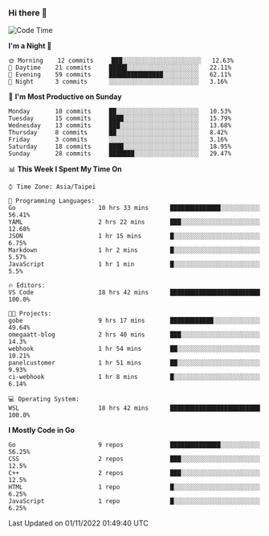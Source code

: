 ### Hi there 👋

<!--START_SECTION:waka-->
![Code Time](http://img.shields.io/badge/Code%20Time-561%20hrs%2053%20mins-blue)

**I'm a Night 🦉** 

```text
🌞 Morning    12 commits     ███░░░░░░░░░░░░░░░░░░░░░░   12.63% 
🌆 Daytime    21 commits     █████░░░░░░░░░░░░░░░░░░░░   22.11% 
🌃 Evening    59 commits     ███████████████░░░░░░░░░░   62.11% 
🌙 Night      3 commits      ░░░░░░░░░░░░░░░░░░░░░░░░░   3.16%

```
📅 **I'm Most Productive on Sunday** 

```text
Monday       10 commits     ██░░░░░░░░░░░░░░░░░░░░░░░   10.53% 
Tuesday      15 commits     ████░░░░░░░░░░░░░░░░░░░░░   15.79% 
Wednesday    13 commits     ███░░░░░░░░░░░░░░░░░░░░░░   13.68% 
Thursday     8 commits      ██░░░░░░░░░░░░░░░░░░░░░░░   8.42% 
Friday       3 commits      ░░░░░░░░░░░░░░░░░░░░░░░░░   3.16% 
Saturday     18 commits     ████░░░░░░░░░░░░░░░░░░░░░   18.95% 
Sunday       28 commits     ███████░░░░░░░░░░░░░░░░░░   29.47%

```


📊 **This Week I Spent My Time On** 

```text
⌚︎ Time Zone: Asia/Taipei

💬 Programming Languages: 
Go                       10 hrs 33 mins      ██████████████░░░░░░░░░░░   56.41% 
YAML                     2 hrs 22 mins       ███░░░░░░░░░░░░░░░░░░░░░░   12.68% 
JSON                     1 hr 15 mins        █░░░░░░░░░░░░░░░░░░░░░░░░   6.75% 
Markdown                 1 hr 2 mins         █░░░░░░░░░░░░░░░░░░░░░░░░   5.57% 
JavaScript               1 hr 1 min          █░░░░░░░░░░░░░░░░░░░░░░░░   5.5%

🔥 Editors: 
VS Code                  18 hrs 42 mins      █████████████████████████   100.0%

🐱‍💻 Projects: 
gobe                     9 hrs 17 mins       ████████████░░░░░░░░░░░░░   49.64% 
omegaatt-blog            2 hrs 40 mins       ███░░░░░░░░░░░░░░░░░░░░░░   14.3% 
webhook                  1 hr 54 mins        ██░░░░░░░░░░░░░░░░░░░░░░░   10.21% 
panelcustomer            1 hr 51 mins        ██░░░░░░░░░░░░░░░░░░░░░░░   9.93% 
ci-webhook               1 hr 8 mins         █░░░░░░░░░░░░░░░░░░░░░░░░   6.14%

💻 Operating System: 
WSL                      18 hrs 42 mins      █████████████████████████   100.0%

```

**I Mostly Code in Go** 

```text
Go                       9 repos             ██████████████░░░░░░░░░░░   56.25% 
CSS                      2 repos             ███░░░░░░░░░░░░░░░░░░░░░░   12.5% 
C++                      2 repos             ███░░░░░░░░░░░░░░░░░░░░░░   12.5% 
HTML                     1 repo              █░░░░░░░░░░░░░░░░░░░░░░░░   6.25% 
JavaScript               1 repo              █░░░░░░░░░░░░░░░░░░░░░░░░   6.25%

```



 Last Updated on 01/11/2022 01:49:40 UTC
<!--END_SECTION:waka-->

<!--
**omegaatt36/omegaatt36** is a ✨ _special_ ✨ repository because its `README.md` (this file) appears on your GitHub profile.

Here are some ideas to get you started:

- 🔭 I’m currently working on ...
- 🌱 I’m currently learning ...
- 👯 I’m looking to collaborate on ...
- 🤔 I’m looking for help with ...
- 💬 Ask me about ...
- 📫 How to reach me: ...
- 😄 Pronouns: ...
- ⚡ Fun fact: ...
-->
